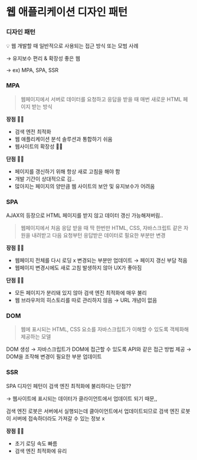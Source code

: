 # 웹 애플리케이션 디자인 패턴

### 디자인 패턴

<aside>
💡 웹 개발할 때 일반적으로 사용되는 접근 방식 또는 모범 사례

</aside>

→ 유지보수 편리 & 확장성 좋은 웹
 
→ ex) MPA, SPA, SSR

### MPA

> 웹페이지에서 서버로 데이터를 요청하고 응답을 받을 때 매번 새로운 HTML 페이지 받는 방식
> 

**장점** 👍🏻

- 검색 엔전 최적화
- 웹 애플리케이션 분석 솔루션과 통합하기 쉬움
- 웹사이트의 확장성 👍🏻

**단점** 👎🏻

- 페이지를 갱신하기 위해 항상 새로 고침을 해야 함
- 개발 기간이 상대적으로 김..
- 많아지는 페이지의 양만큼 웹 사이트의 보안 및 유지보수가 어려움

### SPA

AJAX의 등장으로 HTML 페이지를 받지 않고 데이터 갱신 가능해져버림..

> 웹페이지에서 처음 응답 받을 때 딱 한번만 HTML, CSS, 자바스크립트 같은 자원을 내려받고 다음 요청부턴 응답받은 데이터로 필요한 부분만 변경
> 

**장점** 👍🏻

- 웹페이지 전체를 다시 로딩 x 변경되는 부분만 업데이트 → 페이지 갱신 부담 적음
- 웹페이지 변경시에도 새로 고침 발생하지 않아 UX가 좋아짐

**단점** 👎🏻

- 모든 페이지가 분리돼 있지 않아 검색 엔진 최적화에 매우 불리
- 웹 브라우저의 히스토리를 따로 관리하지 않음 → URL 개념이 없음

### DOM

> 웹에 표시되는 HTML, CSS 요소를 자바스크립트가 이해할 수 있도록 객체화해 제공하는 모델
> 

DOM 생성 → 자바스크립트가 DOM에 접근할 수 있도록 API와 같은 접근 방법 제공 → DOM을 조작해 변경이 필요한 부분 업데이트

### SSR

SPA 디자인 페턴이 검색 엔진 최적화에 불리하다는 단점??

→ 웹사이트에 표시되는 데이터가 클라이언트에서 업데이트 되기 때문,,

검색 엔진 로봇은 서버에서 실행되는데 클아이언트에서 업데이트되므로 검색 엔진 로봇이 서버에 접속하더라도 가져갈 수 있는 정보 x

**장점** 👍🏻

- 초기 로딩 속도 빠름
- 검색 엔진 최적화에 유리
